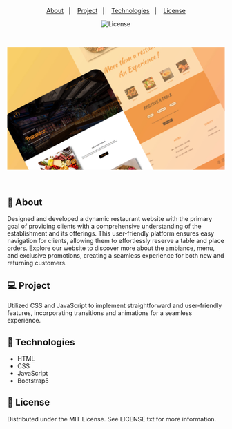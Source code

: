 
<p align="center">
  <a href="#-about">About</a>&nbsp;&nbsp;&nbsp;|&nbsp;&nbsp;&nbsp;
  <a href="#-project">Project</a>&nbsp;&nbsp;&nbsp;|&nbsp;&nbsp;&nbsp;
  <a href="#-technologies">Technologies</a>&nbsp;&nbsp;&nbsp;|&nbsp;&nbsp;&nbsp;
  <a href="#-license">License</a>
</p>

<p align="center">
  <img alt="License" src="https://img.shields.io/static/v1?label=license&message=MIT&color=49AA26&labelColor=000000">
</p>

<br>

<p align="center">
  <img alt="website-design" src="https://github.com/NandaMonroe/Portfolio/blob/main/public/francesco.png">
</p>

</br>

## 🔰 About

Designed and developed a dynamic restaurant website with the primary goal of providing clients with a comprehensive understanding of the establishment and its offerings. This user-friendly platform ensures easy navigation for clients, allowing them to effortlessly reserve a table and place orders. Explore our website to discover more about the ambiance, menu, and exclusive promotions, creating a seamless experience for both new and returning customers.

## 💻 Project

Utilized CSS and JavaScript to implement straightforward and user-friendly features, incorporating transitions and animations for a seamless experience.

## 🚀 Technologies

- HTML
- CSS
- JavaScript
- Bootstrap5

## 📝 License

Distributed under the MIT License. See LICENSE.txt for more information.
